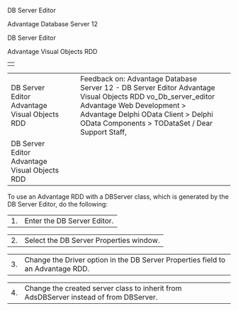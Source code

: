 DB Server Editor




Advantage Database Server 12  

DB Server Editor

Advantage Visual Objects RDD

|  |
| --- |
|  |

|  |  |  |  |  |
| --- | --- | --- | --- | --- |
| DB Server Editor  Advantage Visual Objects RDD |  |  | Feedback on: Advantage Database Server 12 - DB Server Editor Advantage Visual Objects RDD vo\_Db\_server\_editor Advantage Web Development > Advantage Delphi OData Client > Delphi OData Components > TODataSet / Dear Support Staff, |  |
| DB Server Editor  Advantage Visual Objects RDD |  |  |  |  |

To use an Advantage RDD with a DBServer class, which is generated by the DB Server Editor, do the following:

|  |  |
| --- | --- |
| 1. | Enter the DB Server Editor. |

|  |  |
| --- | --- |
| 2. | Select the DB Server Properties window. |

|  |  |
| --- | --- |
| 3. | Change the Driver option in the DB Server Properties field to an Advantage RDD. |

|  |  |
| --- | --- |
| 4. | Change the created server class to inherit from AdsDBServer instead of from DBServer. |